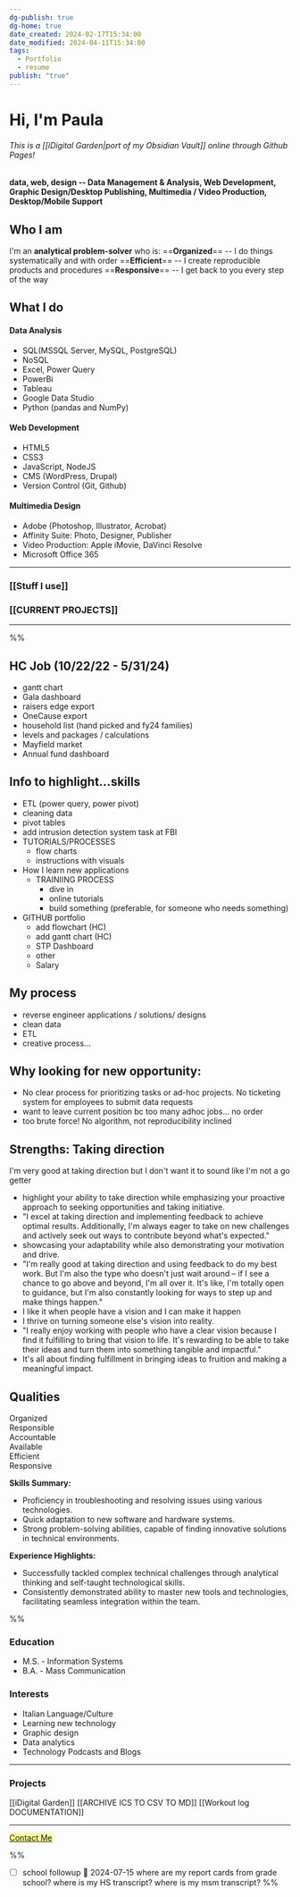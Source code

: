 ```yaml
---
dg-publish: true
dg-home: true
date_created: 2024-02-17T15:34:00
date_modified: 2024-04-11T15:34:00
tags:
  - Portfolio
  - resume
publish: "true"
---
```

# Hi, I'm Paula

###### This is a [[iDigital Garden|port of my Obsidian Vault]] online through Github Pages!
#### data, web, design -- Data Management & Analysis, Web Development, Graphic Design/Desktop Publishing, Multimedia / Video Production, Desktop/Mobile Support

## Who I am
I'm an **analytical problem-solver** who is:
	==**Organized**== -- I do things systematically and with order
	==**Efficient**== -- I create reproducible products and procedures
	==**Responsive**== -- I get back to you every step of the way
## What I do
#### Data Analysis
- SQL(MSSQL Server, MySQL, PostgreSQL)
- NoSQL
- Excel, Power Query
- PowerBi
- Tableau
- Google Data Studio
- Python (pandas and NumPy)
#### Web Development
 - HTML5
 - CSS3
 - JavaScript, NodeJS
 - CMS (WordPress, Drupal)
 - Version Control (Git, Github)
#### Multimedia Design
- Adobe (Photoshop, Illustrator, Acrobat)
- Affinity Suite: Photo, Designer, Publisher
- Video Production: Apple iMovie, DaVinci Resolve
- Microsoft Office 365
---
### [[Stuff I use]]

### [[CURRENT PROJECTS]]

---

%%   
## HC Job (10/22/22 - 5/31/24) 
- gantt chart
- Gala dashboard
- raisers edge export
- OneCause export
- household list (hand picked and fy24 families)
- levels and packages / calculations
- Mayfield market
- Annual fund dashboard

## Info to highlight...skills
- ETL (power query, power pivot)
- cleaning data
- pivot tables
- add intrusion detection system task at FBI
- TUTORIALS/PROCESSES
    - flow charts
    - instructions with visuals
- How I learn new applications
    - TRAINIING PROCESS
        - dive in
        - online tutorials
        - build something (preferable, for someone who needs something)
- GITHUB portfolio
    - add flowchart (HC)
    - add gantt chart (HC)
    - STP Dashboard
    - other
    - Salary

## My process
- reverse engineer applications / solutions/ designs
- clean data
- ETL
- creative process...

## Why looking for new opportunity:
- No clear process for prioritizing tasks or ad-hoc projects. No ticketing system for employees to submit data requests
- want to leave current position bc too many adhoc jobs... no order
- too brute force! No algorithm, not reproducibility inclined

## Strengths: Taking direction
I'm very good at taking direction but I don't want it to sound like I'm not a go getter

- highlight your ability to take direction while emphasizing your proactive approach to seeking opportunities and taking initiative.
- "I excel at taking direction and implementing feedback to achieve optimal results. Additionally, I'm always eager to take on new challenges and actively seek out ways to contribute beyond what's expected."
- showcasing your adaptability while also demonstrating your motivation and drive.
- "I'm really good at taking direction and using feedback to do my best work. But I'm also the type who doesn't just wait around – if I see a chance to go above and beyond, I'm all over it. It's like, I'm totally open to guidance, but I'm also constantly looking for ways to step up and make things happen."
- I like it when people have a vision and I can make it happen
- I thrive on turning someone else's vision into reality.
- "I really enjoy working with people who have a clear vision because I find it fulfilling to bring that vision to life. It's rewarding to be able to take their ideas and turn them into something tangible and impactful."
- It's all about finding fulfillment in bringing ideas to fruition and making a meaningful impact.

## Qualities
Organized  
Responsible  
Accountable  
Available  
Efficient  
Responsive 

**Skills Summary:**

- Proficiency in troubleshooting and resolving issues using various technologies.
- Quick adaptation to new software and hardware systems.
- Strong problem-solving abilities, capable of finding innovative solutions in technical environments.

**Experience Highlights:**

- Successfully tackled complex technical challenges through analytical thinking and self-taught technological skills.
- Consistently demonstrated ability to master new tools and technologies, facilitating seamless integration within the team.

%%

### Education
- M.S. - Information Systems
- B.A. - Mass Communication
### Interests
- Italian Language/Culture
- Learning new technology
- Graphic design
- Data analytics
- Technology Podcasts and Blogs
---
### Projects
[[iDigital Garden]]
[[ARCHIVE ICS TO CSV TO MD]]
[[Workout log DOCUMENTATION]]

---
<mark style="background: #FFFF99;"><a href="mailto:psf@duck.com?subject=PSF-Portfolio-Inquiry">Contact Me</a></mark>



%%
- [ ] school followup 🛫 2024-07-15 
where are my report cards from grade school?
where is my HS transcript?
where is my msm transcript?
%%